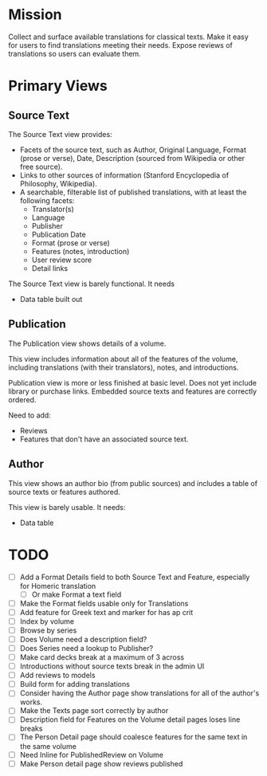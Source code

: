 # Mission

Collect and surface available translations for classical texts.
Make it easy for users to find translations meeting their needs.
Expose reviews of translations so users can evaluate them.

# Primary Views

## Source Text

The Source Text view provides:
 - Facets of the source text, such as Author, Original Language, Format (prose or verse), Date, Description (sourced from Wikipedia or other free source).
 - Links to other sources of information (Stanford Encyclopedia of Philosophy, Wikipedia).
 - A searchable, filterable list of published translations, with at least the following facets:
    - Translator(s)
    - Language
    - Publisher
    - Publication Date
    - Format (prose or verse)
    - Features (notes, introduction)
    - User review score
    - Detail links

The Source Text view is barely functional. It needs
- Data table built out

## Publication

The Publication view shows details of a volume.

This view includes information about all of the features of the volume, including translations (with their translators), notes, and introductions.

Publication view is more or less finished at basic level. Does not yet include library or purchase links. Embedded source texts and features are correctly ordered.

Need to add:
- Reviews
- Features that don't have an associated source text.

## Author

This view shows an author bio (from public sources) and includes a table of source texts or features authored.

This view is barely usable. It needs:
- Data table

# TODO

- [ ] Add a Format Details field to both Source Text and Feature, especially for Homeric translation
  - [ ] Or make Format a text field
- [ ] Make the Format fields usable only for Translations
- [ ] Add feature for Greek text and marker for has ap crit
- [ ] Index by volume
- [ ] Browse by series
- [ ] Does Volume need a description field?
- [ ] Does Series need a lookup to Publisher?
- [ ] Make card decks break at a maximum of 3 across
- [ ] Introductions without source texts break in the admin UI
- [ ] Add reviews to models
- [ ] Build form for adding translations
- [ ] Consider having the Author page show translations for all of the author's works.
- [ ] Make the Texts page sort correctly by author
- [ ] Description field for Features on the Volume detail pages loses line breaks
- [ ] The Person Detail page should coalesce features for the same text in the same volume
- [ ] Need Inline for PublishedReview on Volume
- [ ] Make Person detail page show reviews published